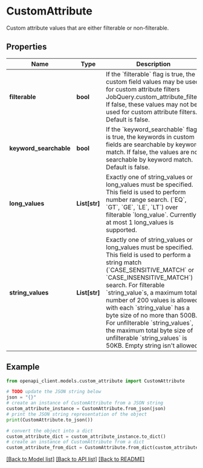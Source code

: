 # CustomAttribute

Custom attribute values that are either filterable or non-filterable.

## Properties

Name | Type | Description | Notes
------------ | ------------- | ------------- | -------------
**filterable** | **bool** | If the &#x60;filterable&#x60; flag is true, the custom field values may be used for custom attribute filters JobQuery.custom_attribute_filter. If false, these values may not be used for custom attribute filters. Default is false. | [optional] 
**keyword_searchable** | **bool** | If the &#x60;keyword_searchable&#x60; flag is true, the keywords in custom fields are searchable by keyword match. If false, the values are not searchable by keyword match. Default is false. | [optional] 
**long_values** | **List[str]** | Exactly one of string_values or long_values must be specified. This field is used to perform number range search. (&#x60;EQ&#x60;, &#x60;GT&#x60;, &#x60;GE&#x60;, &#x60;LE&#x60;, &#x60;LT&#x60;) over filterable &#x60;long_value&#x60;. Currently at most 1 long_values is supported. | [optional] 
**string_values** | **List[str]** | Exactly one of string_values or long_values must be specified. This field is used to perform a string match (&#x60;CASE_SENSITIVE_MATCH&#x60; or &#x60;CASE_INSENSITIVE_MATCH&#x60;) search. For filterable &#x60;string_value&#x60;s, a maximum total number of 200 values is allowed, with each &#x60;string_value&#x60; has a byte size of no more than 500B. For unfilterable &#x60;string_values&#x60;, the maximum total byte size of unfilterable &#x60;string_values&#x60; is 50KB. Empty string isn&#39;t allowed. | [optional] 

## Example

```python
from openapi_client.models.custom_attribute import CustomAttribute

# TODO update the JSON string below
json = "{}"
# create an instance of CustomAttribute from a JSON string
custom_attribute_instance = CustomAttribute.from_json(json)
# print the JSON string representation of the object
print(CustomAttribute.to_json())

# convert the object into a dict
custom_attribute_dict = custom_attribute_instance.to_dict()
# create an instance of CustomAttribute from a dict
custom_attribute_from_dict = CustomAttribute.from_dict(custom_attribute_dict)
```
[[Back to Model list]](../README.md#documentation-for-models) [[Back to API list]](../README.md#documentation-for-api-endpoints) [[Back to README]](../README.md)


